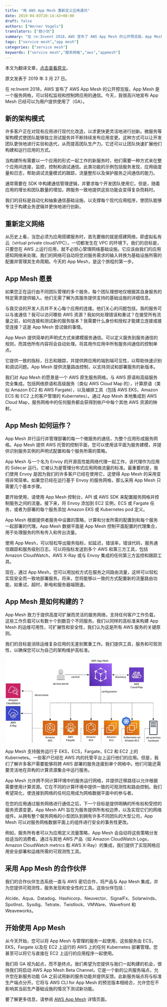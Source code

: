 ```yaml
---
title: "用 AWS App Mesh 重新定义应用通讯"
date: 2019-04-03T20:14:43+08:00
draft: false
authors: ["Werner Vogels"]
translators: ["敖小剑"]
summary: "在 re:Invent 2018，AWS 宣布了 AWS App Mesh 的公开预览版，App Mesh 是一个服务网格，可以轻松监视和控制跨应用的通信。今天，我很高兴地宣布 App Mesh 已经可以为用户提供使用了（GA）。"
tags: ["service mesh","app mesh"]
categories: ["service mesh"]
keywords: ["service mesh","服务网格","aws","appmesh"]
---
```


本文为翻译文章，[点击查看原文](https://www.allthingsdistributed.com/2019/03/redefining-application-communications-with-aws-app-mesh.html)。

原文发表于 2019 年 3 月 27 日。

在 re:Invent 2018，AWS 宣布了 AWS App Mesh 的公开预览版，App Mesh 是一个服务网格，可以轻松监视和控制跨应用的通信。今天，我很高兴地宣布 App Mesh 已经可以为用户提供使用了（GA）。

## 新的架构模式

许多客户正在对现有应用进行现代化改造，以求更快更灵活地进行创新。微服务等架构模式使团队能够独立测试服务并不断持续发布应用变更。这种方式可以让开发团队更快地进行实验和迭代，从而提高团队生产力。它还可以让团队快速扩展他们构建和运行应用的方式。

当构建所有需要以一个应用的形式一起工作的新服务时，他们需要一种方式来在整个应用间连接，监控，控制和调试通信。此类功能的示例包括服务发现，应用级度量和日志，帮助调试流量模式的跟踪，流量整形以及保护服务之间通信的能力。

通常需要在 SDK 中构建通信管理逻辑，并要求每个开发团队使用它。但是，随着应用的增长和团队数量的增加，跨服务一致地提供这些功能会变得复杂而耗时。

我们的目标是自动化和抽象通信基础设施，以支撑每个现代应用程序，使团队能够专注于构建业务逻辑并更快地进行创新。

## 重新定义网络

从历史上看，当您必须为应用搭建服务时，首先要做的就是搭建网络，即虚拟私有云（virtual private cloud/VPC）。一切都发生在 VPC 的环境下。我们的目标是，只要您在 AWS 上运行应用，就不必担心管理网络基础设施。它应该由我们的应用感知网络来处理。我们的网络可自动将您对服务需求的输入转换为基础设施所需的配置并管理其生命周期。今天的 App Mesh，是这个旅程的第一步。

## App Mesh 愿景

如果您正在运行由不同团队管理的多个服务，每个团队理想地仅根据其自身服务的特定需求提供输入。他们无需了解为其服务提供支持的基础设施的详细信息。

与我交谈的开发人员并不关心每个应用的连接。他们关心的问题包括，我的服务可以与谁通信？我可以访问哪些 AWS 资源？我如何处理错误和重试？在接受所有流量之前，如何连接和测试新的服务版本？我需要什么身份和授权才能建立连接或接受连接？这是 App Mesh 尝试做的事情。

App Mesh 提供简单的声明式方式来建模服务通信。可以定义服务到服务通信的规则，而其他所有内容将会自动处理。将其用作应用中所有服务间通信的控制单点。

它提供一致的指标，日志和跟踪，并提供跨应用的端到端可见性，以帮助快速识别和调试问题。App Mesh 提供流量路由控制，以支持测试和部署服务的新版本。

我们对 App Mesh 的愿景是一个 AWS 原生服务网格，与 AWS 原语和高级服务完全集成。包括网络原语和高级服务（类似 AWS Cloud Map 的），计算原语（类似 Amazon EC2 和 AWS Fargate），以及编排工具（包括 AWS EKS，Amazon ECS 和 EC2 上的客户管理的 Kubernetes）。通过 App Mesh 本地集成到 AWS Cloud Map，服务网格中的任何服务都会获得到帐户中每个其他 AWS 资源的映射。

## App Mesh 如何运作？

App Mesh 并行运行并管理部署的每一个微服务的通信，为整个应用形成服务网格。App Mesh 提供 AWS 托管的控制平面，您可以使用该平面为服务建模，并提供识别服务实例的声明式配置和每个服务所需的策略。

App Mesh 与一个名为 Envoy 的开源高性能网络代理一起工作，该代理作为应用的 Sidecar 运行。它被认为是管理分布式应用网络流量的标准。最重要的是，我们使用 Envoy 是因为我们的许多客户已经在使用它，这使得 App Mesh 的采用变得非常简单。如果您已经在运行基于 Envoy 的服务网格，那么采用 App Mesh 只需要几个基本步骤。

要开始使用，请使用 App Mesh 控制台，API 或 AWS SDK 来配置服务网格并控制服务之间的流量。接下来，将 Envoy 添加到 EC2 实例，ECS 或 Fargate 任务，或者为部署的每个服务添加 Amazon EKS 或 Kubernetes pod 定义。

App Mesh 根据提供者服务中设置的策略，计算和分发所需的配置到和每个服务一起部署的代理。App Mesh 数据平面是 App Mesh 控制平面配置的代理集合，用于处理服务的所有传入和传出流量。

使用 App Mesh，可以轻松导出服务指标，如延迟，错误率，错误代码，服务通信跟踪和服务级别日志。可以将指标发送到多个 AWS 和第三方工具，包括 Amazon CloudWatch，AWS X-Ray 或与 Envoy 集成的任何第三方监控和跟踪工具。

现在，通过 App Mesh，您可以用加权方式在服务之间路由流量，这样可以轻松实现安全而一致地部署服务。将来，您将能够以一致的方式配置新的流量路由功能，如重试，超时，断电和服务器端限速。

## App Mesh 是如何构建的？

App Mesh 致力于提供高度可扩展而灵活的服务网络，支持任何客户工作负载，这些工作负载可以有数十个到数百个不同服务。我们以同样的高标准来构建 App Mesh 的运维可用性，可扩展性和安全性，我们认为这是所有 AWS 服务的关键原则。

我们的目标是消除运维复杂应用的无差别繁重工作。我们提供工具，服务和可观测性，以确保您可以为自己的架构维护高标准。

![APP mesh](006tKfTcly1g1ppp5q23aj30oz0dnwgb.jpg)

App Mesh 支持服务运行于 EKS，ECS，Fargate，EC2 和 EC2 上的 Kubernetes。一些客户已经在 AWS 内的托管平台上运行他们的应用。但是，我们了解许多客户需要能够将跨 AWS 部署的服务连接到单个网格中。他们可能还需要灵活地在异构的计算资源集合中运行服务。

App Mesh 允许跨不同计算环境中的服务运行网格，并提供迁移路径以允许根据需要使用计算资源。它在不同的计算环境中提供一致的可观测性和路由控制。我们希望简化，使连接到网络的任何应用成为网格数据平面中的参与者。

在您的应用通过服务网络进行通信之后，下一个目标是提供明确的所有权和受控的服务资源变更。App Mesh API 旨在为服务提供所有权边界，以及实现它们的网络组件。从拥有整个服务网格的小型团队到拥有许多不同团队的大型公司，App Mesh 可以对服务网格数据平面上的组件进行安全的事务性更改。

例如，服务所有者可以为应用定义流量策略，App Mesh 会自动将这些策略分发给适当的消费者。通过与其他 AWS 产品（如 Amazon CloudWatch Logs，Amazon CloudWatch metrics 和 AWS X-Ray）的集成，我们提供了实现网格应用安全部署和运维所需的可观测性工具。

## 采用 App Mesh 的合作伙伴

我们的合作伙伴生态系统一直与 AWS 密切合作，将产品与 App Mesh 集成，并为您提供可观测性，服务发现和安全性的工具。这些伙伴包括：

Alcide、Aqua、Datadog、Hashicorp、Neuvector、SignalFx、Solarwinds、SpotInst、Sysdig、Tetrate、Twistlock、VMWare、Wavefront 和 Weaveworks。

## 开始使用 App Mesh

从今天开始，您可以将 App Mesh 与管理的服务一起使用，这些服务由 ECS，EKS，Fargate 以及在 EC2 上运行的 AWS 上的任何 Kubernetes 部署管理。您甚至可以将它与直接在 EC2 上运行的应用程序一起使用。

我们将 GA 视为起点，而不是终点。我们希望为您提供与我们一起构建的机会，很快我们将启动 AWS App Mesh Beta Channel。它是一个新的公共服务端点，允许您在新服务功能 GA 之前试用新的服务功能并提供反馈。此新服务端点将与标准生产端点分开。它将与 AWS CLI for App Mesh 的预览版本相结合，允许您在不影响其当前生产基础设施的情况下测试新功能。

要了解更多信息，请参阅 [AWS App Mesh](https://www.allthingsdistributed.com/2019/03/redefining-application-communications-with-aws-app-mesh.html) 详情页面。
